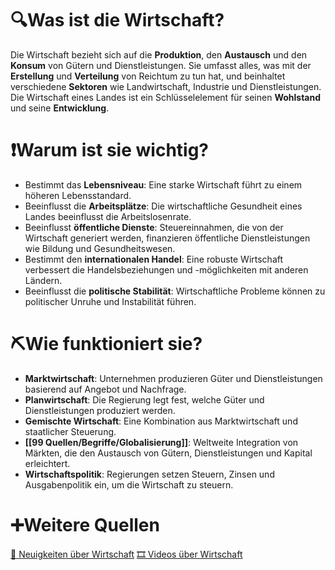 # 🔍Was ist die Wirtschaft?
Die Wirtschaft bezieht sich auf die **Produktion**, den **Austausch** und den **Konsum** von Gütern und Dienstleistungen. Sie umfasst alles, was mit der **Erstellung** und **Verteilung** von Reichtum zu tun hat, und beinhaltet verschiedene **Sektoren** wie Landwirtschaft, Industrie und Dienstleistungen. Die Wirtschaft eines Landes ist ein Schlüsselelement für seinen **Wohlstand** und seine **Entwicklung**.

# ❗Warum ist sie wichtig?
- Bestimmt das **Lebensniveau**: Eine starke Wirtschaft führt zu einem höheren Lebensstandard.
- Beeinflusst die **Arbeitsplätze**: Die wirtschaftliche Gesundheit eines Landes beeinflusst die Arbeitslosenrate.
- Beeinflusst **öffentliche Dienste**: Steuereinnahmen, die von der Wirtschaft generiert werden, finanzieren öffentliche Dienstleistungen wie Bildung und Gesundheitswesen.
- Bestimmt den **internationalen Handel**: Eine robuste Wirtschaft verbessert die Handelsbeziehungen und -möglichkeiten mit anderen Ländern.
- Beeinflusst die **politische Stabilität**: Wirtschaftliche Probleme können zu politischer Unruhe und Instabilität führen.

# ⛏Wie funktioniert sie?
- **Marktwirtschaft**: Unternehmen produzieren Güter und Dienstleistungen basierend auf Angebot und Nachfrage.
- **Planwirtschaft**: Die Regierung legt fest, welche Güter und Dienstleistungen produziert werden.
- **Gemischte Wirtschaft**: Eine Kombination aus Marktwirtschaft und staatlicher Steuerung.
- **[[99 Quellen/Begriffe/Globalisierung]]**: Weltweite Integration von Märkten, die den Austausch von Gütern, Dienstleistungen und Kapital erleichtert.
- **Wirtschaftspolitik**: Regierungen setzen Steuern, Zinsen und Ausgabenpolitik ein, um die Wirtschaft zu steuern.

# ➕Weitere Quellen
[📄 Neuigkeiten über Wirtschaft](https://www.google.com/search?q=Wirtschaft+news&tbm=nws)
[🎞 Videos über Wirtschaft](https://www.google.com/search?q=Wirtschaft&tbm=vid)